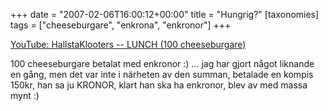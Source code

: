 +++
date = "2007-02-06T16:00:12+00:00"
title = "Hungrig?"
[taxonomies]
tags = ["cheeseburgare", "enkrona", "enkronor"]
+++
  
[YouTube: HallstaKlooters -- LUNCH (100 cheeseburgare)][1]

100 cheeseburgare betalat med enkronor :) &#8230; jag har gjort något liknande en gång, men det var inte i närheten av den summan, betalade en kompis 150kr, han sa ju KRONOR, klart han ska ha enkronor, blev av med massa mynt :) 



<small></small>

 [1]: http://www.youtube.com/watch?v=z1oKIUmNXQ4&#038;eurl
